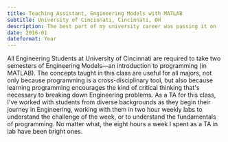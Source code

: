 ```yaml
---
title: Teaching Assistant, Engineering Models with MATLAB
subtitle: University of Cincinnati, Cincinnati, OH
description: The best part of my university career was passing it on
date: 2016-01
dateformat: Year
---
```

All Engineering Students at University of Cincinnati are required to take two semesters of Engineering Models—an introduction to programming (in MATLAB). The concepts taught in this class are useful for all majors, not only because programming is a cross-disciplinary tool, but also because learning programming encourages the kind of critical thinking that's necessary to breaking down Engineering problems. As a TA for this class, I've worked with students from diverse backgrounds as they begin their journey in Engineering, working with them in two hour weekly labs to understand the challenge of the week, or to understand the fundamentals of programming. No matter what, the eight hours a week I spent as a TA in lab have been bright ones.